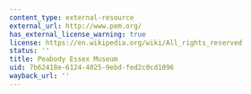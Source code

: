 ```yaml
---
content_type: external-resource
external_url: http://www.pem.org/
has_external_license_warning: true
license: https://en.wikipedia.org/wiki/All_rights_reserved
status: ''
title: Peabody Essex Museum
uid: 7b62418e-6124-4025-9ebd-fed2c0cd1096
wayback_url: ''
---
```

